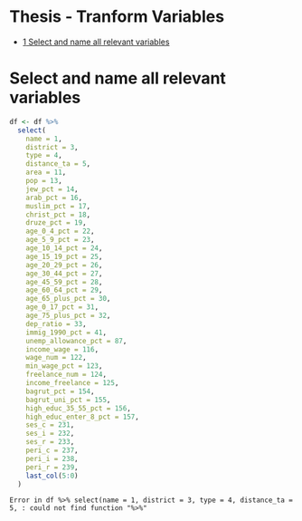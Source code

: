 Thesis - Tranform Variables
================

- <a href="#select-and-name-all-relevant-variables"
  id="toc-select-and-name-all-relevant-variables"><span
  class="toc-section-number">1</span> Select and name all relevant
  variables</a>

# Select and name all relevant variables

``` r
df <- df %>% 
  select(
    name = 1,
    district = 3,
    type = 4,
    distance_ta = 5,
    area = 11,
    pop = 13,
    jew_pct = 14,
    arab_pct = 16,
    muslim_pct = 17,
    christ_pct = 18,
    druze_pct = 19,
    age_0_4_pct = 22,
    age_5_9_pct = 23,
    age_10_14_pct = 24,
    age_15_19_pct = 25,
    age_20_29_pct = 26,
    age_30_44_pct = 27,
    age_45_59_pct = 28,
    age_60_64_pct = 29,
    age_65_plus_pct = 30,
    age_0_17_pct = 31,
    age_75_plus_pct = 32,
    dep_ratio = 33,
    immig_1990_pct = 41,
    unemp_allowance_pct = 87,
    income_wage = 116,
    wage_num = 122,
    min_wage_pct = 123,
    freelance_num = 124,
    income_freelance = 125,
    bagrut_pct = 154,
    bagrut_uni_pct = 155,
    high_educ_35_55_pct = 156,
    high_educ_enter_8_pct = 157,
    ses_c = 231,
    ses_i = 232,
    ses_r = 233,
    peri_c = 237,
    peri_i = 238,
    peri_r = 239,
    last_col(5:0)
  )
```

    Error in df %>% select(name = 1, district = 3, type = 4, distance_ta = 5, : could not find function "%>%"

